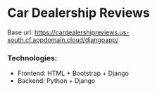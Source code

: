 # Car Dealership Reviews

Base url: https://cardealershipreviews.us-south.cf.appdomain.cloud/djangoapp/

### Technologies:
  - Frontend: HTML + Bootstrap + Django
  - Backend: Python + Django
